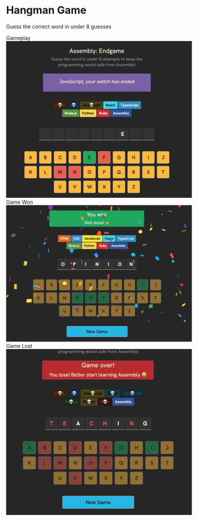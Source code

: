 # Hangman Game

Guess the correct word in under 8 guesses

Gameplay
![Description](sc1.png)
Game Won
![Description](sc2.png)
Game Lost
![Description](sc3.png)
